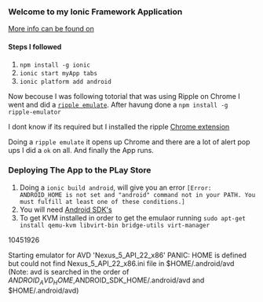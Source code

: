 ### Welcome to my Ionic Framework Application

[More info can be found on ](http://ionicframework.com/)

#### Steps I followed

1. `npm install -g ionic`
2. `ionic start myApp tabs`
3. `ionic platform add android`

Now becouse I was following totorial that was using Ripple on Chrome I went and did a [`ripple emulate`](https://www.npmjs.com/package/ripple-emulator).
After havung done a `npm install -g ripple-emulator`

I dont know if its required but I installed the ripple [Chrome extension](https://chrome.google.com/webstore/detail/ripple-emulator-beta/geelfhphabnejjhdalkjhgipohgpdnoc?hl=en)

Doing a `ripple emulate` it opens up Chrome and there are a lot of alert pop ups I did a `ok` on all. And finally the App runs.

### Deploying The App to the PLay Store

1. Doing a `ionic build android`, will give you an error
`[Error: ANDROID_HOME is not set and "android" command not in your PATH. You must fulfill at least one of these conditions.]
`
2. You will need [Android SDK's](https://developer.android.com/sdk/index.html)
3. To get KVM installed in order to get the emulaor running `sudo apt-get install qemu-kvm libvirt-bin bridge-utils virt-manager`

10451926

Starting emulator for AVD 'Nexus_5_API_22_x86'
PANIC: HOME is defined but could not find Nexus_5_API_22_x86.ini file in $HOME/.android/avd
(Note: avd is searched in the order of $ANDROID_AVD_HOME,$ANDROID_SDK_HOME/.android/avd and $HOME/.android/avd)
